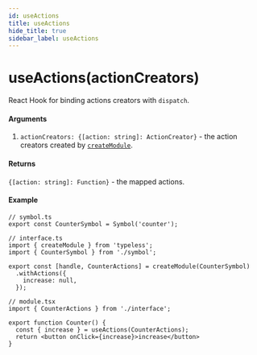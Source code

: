 ```yaml
---
id: useActions
title: useActions
hide_title: true
sidebar_label: useActions
---
```




# useActions(actionCreators)
React Hook for binding actions creators with `dispatch`.  

#### Arguments
1. `actionCreators: {[action: string]: ActionCreator}` - the action creators created by [`createModule`](createModule).

#### Returns
`{[action: string]: Function}` - the mapped actions.


#### Example

```tsx
// symbol.ts
export const CounterSymbol = Symbol('counter');

// interface.ts
import { createModule } from 'typeless';
import { CounterSymbol } from './symbol';

export const [handle, CounterActions] = createModule(CounterSymbol)
  .withActions({
    increase: null,
  });

// module.tsx
import { CounterActions } from './interface';

export function Counter() {
  const { increase } = useActions(CounterActions);
  return <button onClick={increase}>increase</button>
}
```
